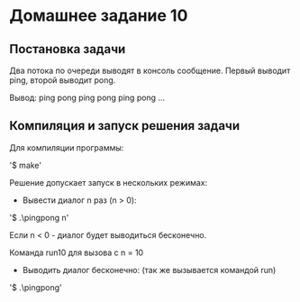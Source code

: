# Домашнее задание 10
## Постановка задачи

Два потока по очереди выводят в консоль сообщение. Первый выводит ping, второй выводит pong.

Вывод: ping pong ping pong ping pong …

## Компиляция и запуск решения задачи
Для компиляции программы:

'$ make'

Решение допускает запуск в нескольких режимах:

* Вывести диалог n раз (n > 0):

'$ .\pingpong n' 

Если n < 0 - диалог будет выводиться бесконечно.

Команда run10 для вызова с n = 10

* Выводить диалог бесконечно: (так же вызывается командой run)

'$ .\pingpong' 



